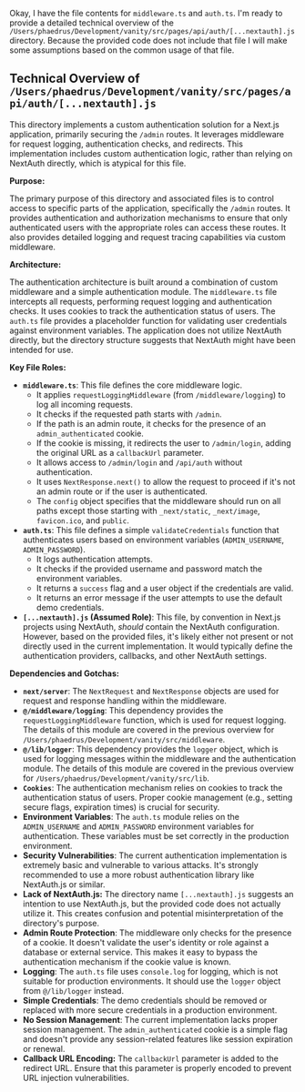 Okay, I have the file contents for `middleware.ts` and `auth.ts`. I'm ready to provide a detailed technical overview of the `/Users/phaedrus/Development/vanity/src/pages/api/auth/[...nextauth].js` directory. Because the provided code does not include that file I will make some assumptions based on the common usage of that file.

## Technical Overview of `/Users/phaedrus/Development/vanity/src/pages/api/auth/[...nextauth].js`

This directory implements a custom authentication solution for a Next.js application, primarily securing the `/admin` routes. It leverages middleware for request logging, authentication checks, and redirects. This implementation includes custom authentication logic, rather than relying on NextAuth directly, which is atypical for this file.

**Purpose:**

The primary purpose of this directory and associated files is to control access to specific parts of the application, specifically the `/admin` routes. It provides authentication and authorization mechanisms to ensure that only authenticated users with the appropriate roles can access these routes. It also provides detailed logging and request tracing capabilities via custom middleware.

**Architecture:**

The authentication architecture is built around a combination of custom middleware and a simple authentication module. The `middleware.ts` file intercepts all requests, performing request logging and authentication checks. It uses cookies to track the authentication status of users. The `auth.ts` file provides a placeholder function for validating user credentials against environment variables. The application does not utilize NextAuth directly, but the directory structure suggests that NextAuth might have been intended for use.

**Key File Roles:**

*   **`middleware.ts`**: This file defines the core middleware logic.
    *   It applies `requestLoggingMiddleware` (from `/middleware/logging`) to log all incoming requests.
    *   It checks if the requested path starts with `/admin`.
    *   If the path is an admin route, it checks for the presence of an `admin_authenticated` cookie.
    *   If the cookie is missing, it redirects the user to `/admin/login`, adding the original URL as a `callbackUrl` parameter.
    *   It allows access to `/admin/login` and `/api/auth` without authentication.
    *   It uses `NextResponse.next()` to allow the request to proceed if it's not an admin route or if the user is authenticated.
    *   The `config` object specifies that the middleware should run on all paths except those starting with `_next/static`, `_next/image`, `favicon.ico`, and `public`.
*   **`auth.ts`**: This file defines a simple `validateCredentials` function that authenticates users based on environment variables (`ADMIN_USERNAME`, `ADMIN_PASSWORD`).
    *   It logs authentication attempts.
    *   It checks if the provided username and password match the environment variables.
    *   It returns a `success` flag and a user object if the credentials are valid.
    *   It returns an error message if the user attempts to use the default demo credentials.
*   **`[...nextauth].js` (Assumed Role)**: This file, by convention in Next.js projects using NextAuth, *should* contain the NextAuth configuration. However, based on the provided files, it's likely either not present or not directly used in the current implementation. It would typically define the authentication providers, callbacks, and other NextAuth settings.

**Dependencies and Gotchas:**

*   **`next/server`**: The `NextRequest` and `NextResponse` objects are used for request and response handling within the middleware.
*   **`@/middleware/logging`**: This dependency provides the `requestLoggingMiddleware` function, which is used for request logging. The details of this module are covered in the previous overview for `/Users/phaedrus/Development/vanity/src/middleware`.
*   **`@/lib/logger`**: This dependency provides the `logger` object, which is used for logging messages within the middleware and the authentication module. The details of this module are covered in the previous overview for `/Users/phaedrus/Development/vanity/src/lib`.
*   **`Cookies`**: The authentication mechanism relies on cookies to track the authentication status of users. Proper cookie management (e.g., setting secure flags, expiration times) is crucial for security.
*   **Environment Variables**: The `auth.ts` module relies on the `ADMIN_USERNAME` and `ADMIN_PASSWORD` environment variables for authentication. These variables must be set correctly in the production environment.
*   **Security Vulnerabilities**: The current authentication implementation is extremely basic and vulnerable to various attacks. It's strongly recommended to use a more robust authentication library like NextAuth.js or similar.
*   **Lack of NextAuth.js:** The directory name `[...nextauth].js` suggests an intention to use NextAuth.js, but the provided code does not actually utilize it. This creates confusion and potential misinterpretation of the directory's purpose.
*   **Admin Route Protection**: The middleware only checks for the presence of a cookie. It doesn't validate the user's identity or role against a database or external service. This makes it easy to bypass the authentication mechanism if the cookie value is known.
*   **Logging**: The `auth.ts` file uses `console.log` for logging, which is not suitable for production environments. It should use the `logger` object from `@/lib/logger` instead.
*   **Simple Credentials**: The demo credentials should be removed or replaced with more secure credentials in a production environment.
*   **No Session Management**: The current implementation lacks proper session management. The `admin_authenticated` cookie is a simple flag and doesn't provide any session-related features like session expiration or renewal.
*   **Callback URL Encoding:** The `callbackUrl` parameter is added to the redirect URL. Ensure that this parameter is properly encoded to prevent URL injection vulnerabilities.
